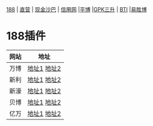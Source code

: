 [188](README.md) | [直营](bb.md) | [现金沙巴](sb.md) | [信用网](xy.md)  |[平博](pb.md)  |[GPK三升](gpk.md) | [BTI](bti.md)  |[易胜博](ysb.md) 

# 188插件

| 网站 | 地址                    |
| ------------- | ------------------------------ |
| 万博 |<a href="https://cn.itdatian.com/sports/sports" target="_blank">地址1</a>    <a href="https://cn.man153.com/sports/sports" target="_blank">地址2</a>     |
| 新利 |<a href="https://www.xl18luck.in/zh-cn" target="_blank">地址1</a>    <a href="https://www.xl18luck.in/zh-cn/" target="_blank">地址2</a>  |
| 新濠 |<a href="https://x825888.com" target="_blank">地址1</a>    <a href="https://x268888.com" target="_blank">地址2</a>  |
| 贝博 |<a href="https://www.ballbet4.com/" target="_blank">地址1</a>    <a href="https://www.ballbet2.com/" target="_blank">地址2</a>  |
| 亿万 |<a href="https://www.mr8001.com/" target="_blank">地址1</a>    <a href="https://www.mr001cc/" target="_blank">地址2</a>  |